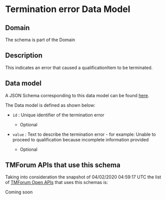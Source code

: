 # Termination error Data Model

## Domain

The  schema is part of the  Domain

## Description

This indicates an error that caused a qualificationItem to be terminated.

## Data model

A JSON Schema corresponding to this data model can be found
[here](https://github.com/tmforum-rand/schemas/blob/candidates/Service/TerminationError.schema.json).

The Data model is defined as shown below:

- `id` : Unique identifier of the termination error

  - Optional


- `value` : Text to describe the termination error - for example: Unable to proceed to qualification because incomplete information provided

  - Optional






## TMForum APIs that use this schema

Taking into consideration the snapshot of 04/02/2020 04:59:17 UTC the list of [TMForum Open APIs](https://www.tmforum.org/open-apis/) that uses this schemas is:

Coming soon